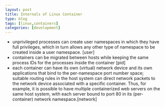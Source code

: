 ```yaml
---
layout: post
title: Internals of Linux Container
type: blog
tags: [linux,containers]
categories: [development]
---
```

-  unprivileged processes can create user namespaces in which they have full privileges, which in turn allows any other type of namespace to be created inside a user namespace. [user]
- containers can be migrated between hosts while keeping the same process IDs for the processes inside the container [pid]
- each container can have its own (virtual) network device and its own applications that bind to the per-namespace port number space; suitable routing rules in the host system can direct network packets to the network device associated with a specific container. Thus, for example, it is possible to have multiple containerized web servers on the same host system, with each server bound to port 80 in its (per-container) network namespace.[network]
